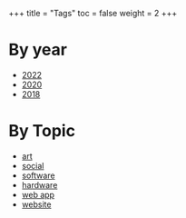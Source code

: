 +++
title = "Tags"
toc = false
weight = 2
+++

# By year

* [2022](http://localhost:1313/tags/2022/)
* [2020](http://localhost:1313/tags/2020/)
* [2018](http://localhost:1313/tags/2018/)


# By Topic

* [art](http://localhost:1313/tags/art/)
* [social](http://localhost:1313/tags/social/)
* [software](http://localhost:1313/tags/software/)
* [hardware](http://localhost:1313/tags/hardware/)
* [web app](http://localhost:1313/tags/webapp/)
* [website](http://localhost:1313/tags/website/)
